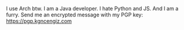 I use Arch btw.
I am a Java developer.
I hate Python and JS.
And I am a furry.
Send me an encrypted message with my PGP key:
https://pgp.kgncengiz.com
